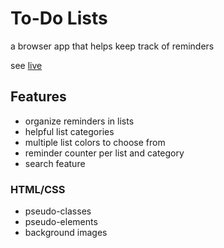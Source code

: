 # To-Do Lists
a browser app that helps keep track of reminders

see [live](https://bwd202.github.io/to-do-list/)

## Features

- organize reminders in lists
- helpful list categories
- multiple list colors to choose from
- reminder counter per list and category
- search feature

### HTML/CSS

- pseudo-classes
- pseudo-elements
- background images